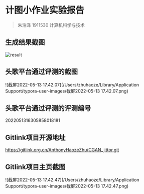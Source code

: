 # 计图小作业实验报告

> 朱浩泽 1911530 计算机科学与技术



## 生成结果截图

![result](/Users/zhuhaoze/Desktop/result.png)

## 头歌平台通过评测的截图

![截屏2022-05-13 17.42.07](/Users/zhuhaoze/Library/Application Support/typora-user-images/截屏2022-05-13 17.42.07.png)

## 头歌平台通过评测的评测编号

2022051316305858018181

## Gitlink项目开源地址

https://gitlink.org.cn/AnthonyHaozeZhu/CGAN_jittor.git

## Gitlink项目主页截图

![截屏2022-05-13 17.42.47](/Users/zhuhaoze/Library/Application Support/typora-user-images/截屏2022-05-13 17.42.47.png)